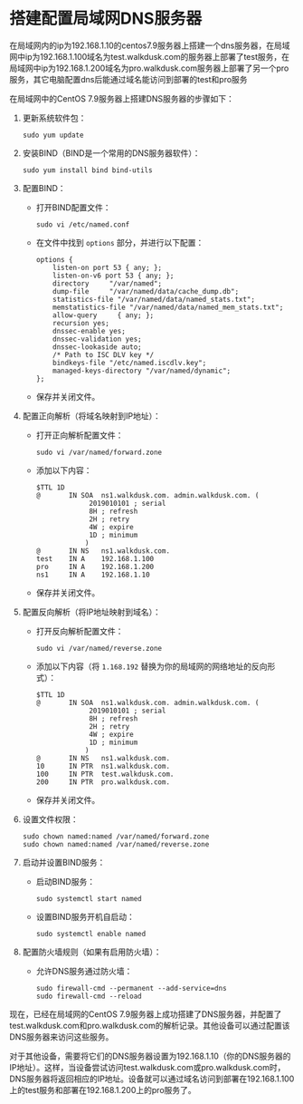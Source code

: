 # 搭建配置局域网DNS服务器

在局域网内的ip为192.168.1.10的centos7.9服务器上搭建一个dns服务器，在局域网中ip为192.168.1.100域名为test.walkdusk.com的服务器上部署了test服务，在局域网中ip为192.168.1.200域名为pro.walkdusk.com服务器上部署了另一个pro服务，其它电脑配置dns后能通过域名能访问到部署的test和pro服务

在局域网中的CentOS 7.9服务器上搭建DNS服务器的步骤如下：

1. 更新系统软件包：

   ```
   sudo yum update
   ```

2. 安装BIND（BIND是一个常用的DNS服务器软件）：

   ```
   sudo yum install bind bind-utils
   ```

3. 配置BIND：
   - 打开BIND配置文件：

     ```
     sudo vi /etc/named.conf
     ```

   - 在文件中找到 `options` 部分，并进行以下配置：

     ```
     options {
         listen-on port 53 { any; };
         listen-on-v6 port 53 { any; };
         directory     "/var/named";
         dump-file     "/var/named/data/cache_dump.db";
         statistics-file "/var/named/data/named_stats.txt";
         memstatistics-file "/var/named/data/named_mem_stats.txt";
         allow-query     { any; };
         recursion yes;
         dnssec-enable yes;
         dnssec-validation yes;
         dnssec-lookaside auto;
         /* Path to ISC DLV key */
         bindkeys-file "/etc/named.iscdlv.key";
         managed-keys-directory "/var/named/dynamic";
     };
     ```

   - 保存并关闭文件。

4. 配置正向解析（将域名映射到IP地址）：
   - 打开正向解析配置文件：

     ```
     sudo vi /var/named/forward.zone
     ```

   - 添加以下内容：

     ```
     $TTL 1D
     @       IN SOA  ns1.walkdusk.com. admin.walkdusk.com. (
                  2019010101 ; serial
                  8H ; refresh
                  2H ; retry
                  4W ; expire
                  1D ; minimum
                 )
     @       IN NS   ns1.walkdusk.com.
     test    IN A    192.168.1.100
     pro     IN A    192.168.1.200
     ns1     IN A    192.168.1.10
     ```

   - 保存并关闭文件。

5. 配置反向解析（将IP地址映射到域名）：
   - 打开反向解析配置文件：

     ```
     sudo vi /var/named/reverse.zone
     ```

   - 添加以下内容（将 `1.168.192` 替换为你的局域网的网络地址的反向形式）：

     ```
     $TTL 1D
     @       IN SOA  ns1.walkdusk.com. admin.walkdusk.com. (
                  2019010101 ; serial
                  8H ; refresh
                  2H ; retry
                  4W ; expire
                  1D ; minimum
                 )
     @       IN NS   ns1.walkdusk.com.
     10      IN PTR  ns1.walkdusk.com.
     100     IN PTR  test.walkdusk.com.
     200     IN PTR  pro.walkdusk.com.
     ```

   - 保存并关闭文件。

6. 设置文件权限：

   ```
   sudo chown named:named /var/named/forward.zone
   sudo chown named:named /var/named/reverse.zone
   ```

7. 启动并设置BIND服务：
   - 启动BIND服务：

     ```
     sudo systemctl start named
     ```

   - 设置BIND服务开机自启动：

     ```
     sudo systemctl enable named
     ```

8. 配置防火墙规则（如果有启用防火墙）：
   - 允许DNS服务通过防火墙：

     ```
     sudo firewall-cmd --permanent --add-service=dns
     sudo firewall-cmd --reload
     ```

现在，已经在局域网的CentOS 7.9服务器上成功搭建了DNS服务器，并配置了test.walkdusk.com和pro.walkdusk.com的解析记录。其他设备可以通过配置该DNS服务器来访问这些服务。

对于其他设备，需要将它们的DNS服务器设置为192.168.1.10（你的DNS服务器的IP地址）。这样，当设备尝试访问test.walkdusk.com或pro.walkdusk.com时，DNS服务器将返回相应的IP地址。设备就可以通过域名访问到部署在192.168.1.100上的test服务和部署在192.168.1.200上的pro服务了。

